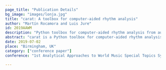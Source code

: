 ```yaml
---
page_title: "Publication Details"
bg_image: "images/lonja.jpg" 
title: "carat: A toolbox for computer-aided rhythm analysis"  
author: "Martín Rocamora and Luis Jure"  
id: 2019AAWM
description: "Python toolbox for computer-aided rhythm analysis from audio recordings."  
abstract: "carat is a Python toolbox for computer-aided rhythm analysis from audio recordings, that includes a set of ready-to-use tools in order to maximise its usability by the musicological community. It was developed using free and cross-platform tools, and is released under the MIT licence."  
date: 2019-07-02  
place: "Birmingham, UK"  
category: ["conference paper"]  
conference: "1st Analytical Approaches to World Music Special Topics Symposium (AAWM)"  

---
```

